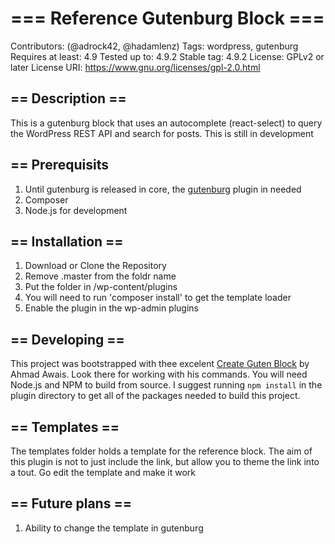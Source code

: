 # === Reference Gutenburg Block ===
Contributors: (@adrock42, @hadamlenz)
Tags: wordpress, gutenburg
Requires at least: 4.9
Tested up to: 4.9.2
Stable tag: 4.9.2
License: GPLv2 or later
License URI: https://www.gnu.org/licenses/gpl-2.0.html

## == Description ==
This is a gutenburg block that uses an autocomplete (react-select) to query the WordPress REST API and search for posts.  This is still in development

## == Prerequisits
1. Until gutenburg is released in core, the [gutenburg](https://wordpress.org/plugins/gutenberg/) plugin in needed
2. Composer
3. Node.js for development

## == Installation ==
1. Download or Clone the Repository
2. Remove .master from the foldr name
3. Put the folder in /wp-content/plugins
4. You will need to run 'composer install' to get the template loader
5. Enable the plugin in the wp-admin plugins

## == Developing == 
This project was bootstrapped with thee excelent [Create Guten Block](https://github.com/ahmadawais/create-guten-block) by Ahmad Awais.  Look there for working with his commands.  You will need Node.js and NPM to build from source.  I suggest running `npm install` in the plugin directory to get all of the packages needed to build this project.

## == Templates == 
The templates folder holds a template for the reference block.  The aim of this plugin is not to just include the link, but allow you to theme the link into a tout.  Go edit the template and make it work

 ## == Future plans == 
 1. Ability to change the template in gutenburg
